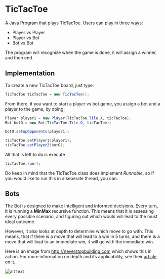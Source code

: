 # TicTacToe

A Java Program that plays TicTacToe. Users can play in three ways:
+ Player vs Player
+ Player vs Bot
+ Bot vs Bot

The program will recognize when the game is done, it will assign a winner, and then end.

## Implementation
To create a new TicTacToe board, just type:
```java
TicTacToe ticTacToe = new TicTacToe();
```

From there, if you want to start a player vs bot game, you assign a bot and a player to the game, by doing:
```java
Player player1 = new Player(TicTacToe.Tile.X, ticTacToe);
Bot botO = new Bot(TicTacToe.Tile.O, ticTacToe);

botO.setupOpponents(player1);

ticTacToe.setPlayer1(player1);
ticTacToe.setPlayer2(botO);
```

All that is left to do is execute
```java
ticTacToe.run();
```

Do keep in mind that the TicTacToe class does implement *Runnable*, so if you would like to run this in a seperate thread, you can.


## Bots

The Bot is designed to make intelligent and informed decisions. Every turn, it is running a **MinMax** recursive function. This means that it is assessing every possible scenario, and figuring out which would will lead to the must ideal outcome. 

However, it also looks at depth to determine which move to go with. This means, that if there is a move that will lead to a win in 5 turns, and there is a move that will lead to an immediate win, it will go with the immediate win.

Here is an image from http://neverstopbuilding.com which shows this in action.
For more information on depth and its applicability, see their [article][the good fight] on it.

![alt text][depth minmax]


[the good fight]: https://www.neverstopbuilding.com/blog/2013/12/13/tic-tac-toe-understanding-the-minimax-algorithm13#fighting-the-good-fight-depth
[depth minmax]: https://static1.squarespace.com/static/5a0c6978bff2001ef7581170/t/5a36dbfb085229e36df6b35f/1513544702989/end-states-taking-depth-into-account.png?format=1500w
